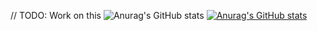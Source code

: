 // TODO: Work on this
![Anurag's GitHub stats](https://github-readme-stats.vercel.app/api?username=anuraghazra&show_icons=true&theme=transparent)
[![Anurag's GitHub stats](https://github-readme-stats.vercel.app/api?username=Evryon75)](https://github.com/anuraghazra/github-readme-stats)
